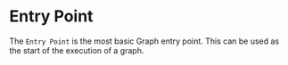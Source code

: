 # Entry Point

The `Entry Point` is the most basic Graph entry point. This can be used as the start of the execution of a graph.

